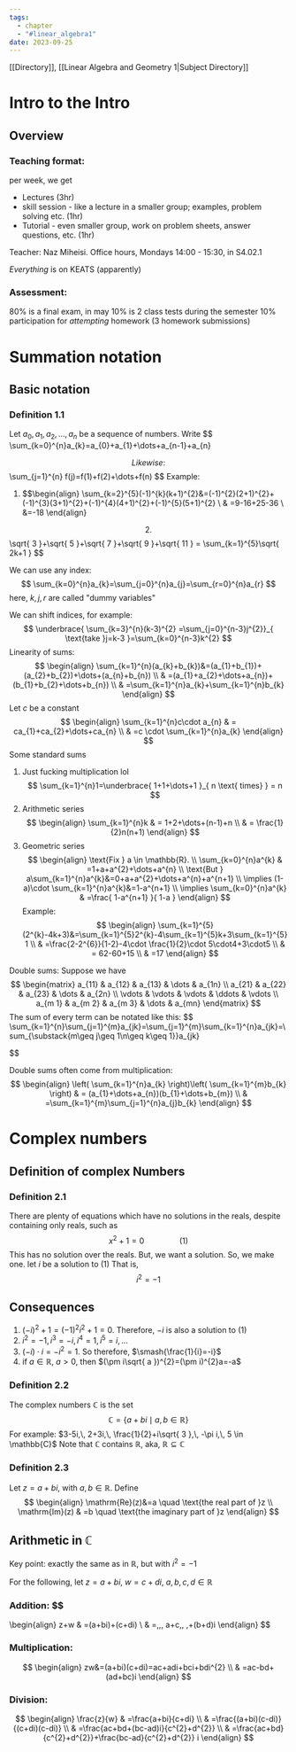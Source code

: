 ```yaml
---
tags:
  - chapter
  - "#linear_algebra1"
date: 2023-09-25
---
```

[[Directory]], [[Linear Algebra and Geometry 1|Subject Directory]]
# Intro to the Intro
## Overview
### Teaching format:
per week, we get
- Lectures (3hr)
- skill session - like a lecture in a smaller group; examples, problem solving etc. (1hr)
- Tutorial - even smaller group, work on problem sheets, answer questions, etc. (1hr)

Teacher: Naz Miheisi. Office hours, Mondays 14:00 - 15:30, in S4.02.1

*Everything* is on KEATS (apparently)
### Assessment: 
80% is a final exam, in may
10% is 2 class tests during the semester
10% participation for *attempting* homework (3 homework submissions)





# Summation notation
## Basic notation
### Definition 1.1
Let $a_{0},\, a_{1},\, a_{2},\, \dots,\, a_{n}$ be a sequence of numbers. Write
$$
\sum_{k=0}^{n}a_{k}=a_{0}+a_{1}+\dots+a_{n-1}+a_{n}

$$
Likewise:
$$
\sum_{j=1}^{n} f(j)=f(1)+f(2)+\dots+f(n)
$$
Example:
1. $$\begin{align}
\sum_{k=2}^{5}(-1)^{k}(k+1)^{2}&=(-1)^{2}(2+1)^{2}+(-1)^{3}(3+1)^{2}+(-1)^{4}(4+1)^{2}+(-1)^{5}(5+1)^{2} \\
 & =9-16+25-36 \\
&=-18
\end{align}

$$
2. $$
\sqrt{ 3 }+\sqrt{ 5 }+\sqrt{ 7 }+\sqrt{ 9 }+\sqrt{ 11 } = \sum_{k=1}^{5}\sqrt{ 2k+1 }
$$

We can use any index:
$$
\sum_{k=0}^{n}a_{k}=\sum_{j=0}^{n}a_{j}=\sum_{r=0}^{n}a_{r}
$$
here, $k,\, j,\,r$ are called "dummy variables"

We can shift indices, for example:
$$
\underbrace{ \sum_{k=3}^{n}(k-3)^{2} =\sum_{j=0}^{n-3}j^{2}}_{ \text{take }j=k-3 }=\sum_{k=0}^{n-3}k^{2}
$$
Linearity of sums:
$$
\begin{align}
\sum_{k=1}^{n}(a_{k}+b_{k})&=(a_{1}+b_{1})+(a_{2}+b_{2})+\dots+(a_{n}+b_{n}) \\
 & =(a_{1}+a_{2}+\dots+a_{n})+(b_{1}+b_{2}+\dots+b_{n}) \\
 & =\sum_{k=1}^{n}a_{k}+\sum_{k=1}^{n}b_{k}
\end{align}
$$
Let $c$ be a constant
$$
\begin{align}
\sum_{k=1}^{n}c\cdot a_{n} & = ca_{1}+ca_{2}+\dots+ca_{n} \\
 & =c \cdot \sum_{k=1}^{n}a_{k}
\end{align}
$$
Some standard sums

1.  Just fucking multiplication lol$$
\sum_{k=1}^{n}1=\underbrace{ 1+1+\dots+1 }_{ n \text{ times} } = n
$$
2. Arithmetic series $$
\begin{align}
\sum_{k=1}^{n}k & = 1+2+\dots+(n-1)+n \\
 & = \frac{1}{2}n(n+1)
\end{align}
$$
3. Geometric series$$
\begin{align}
\text{Fix } a \in \mathbb{R}. \\
\sum_{k=0}^{n}a^{k} & =1+a+a^{2}+\dots+a^{n} \\
 \text{But } a\sum_{k=1}^{n}a^{k}&=0+a+a^{2}+\dots+a^{n}+a^{n+1} \\
\implies (1-a)\cdot \sum_{k=1}^{n}a^{k}&=1-a^{n+1} \\
\implies \sum_{k=0}^{n}a^{k} & =\frac{ 1-a^{n+1} }{ 1-a }
\end{align}
$$
Example:
$$
\begin{align}
\sum_{k=1}^{5}(2^{k}-4k+3)&=\sum_{k=1}^{5}2^{k}-4\sum_{k=1}^{5}k+3\sum_{k=1}^{5}1 \\
 & =\frac{2-2^{6}}{1-2}-4\cdot \frac{1}{2}\cdot 5\cdot4+3\cdot5 \\
 & = 62-60+15 \\
 & =17
\end{align}
$$

Double sums:
Suppose we have
$$
\begin{matrix}
a_{11} & a_{12} & a_{13}  & \dots & a_{1n} \\
a_{21} & a_{22} & a_{23} & \dots & a_{2n} \\
\vdots  & \vdots & \vdots & \ddots  & \vdots \\
a_{m 1} & a_{m 2} & a_{m 3}  & \dots  & a_{mn} 
\end{matrix}
$$
The sum of every term can be notated like this:
$$
\sum_{k=1}^{n}\sum_{j=1}^{m}a_{jk}=\sum_{j=1}^{m}\sum_{k=1}^{n}a_{jk}=\sum_{\substack{m\geq j\geq 1\\n\geq k\geq 1}}a_{jk}

$$

Double sums often come from multiplication:
$$
\begin{align}
\left( \sum_{k=1}^{n}a_{k} \right)\left( \sum_{k=1}^{m}b_{k} \right) & = (a_{1}+\dots+a_{n})(b_{1}+\dots+b_{m}) \\
 & =\sum_{k=1}^{m}\sum_{j=1}^{n}a_{j}b_{k}
\end{align}
$$
# Complex numbers
## Definition of complex Numbers
### Definition 2.1
There are plenty of equations which have no solutions in the reals, despite containing only reals, such as $$
x^{2} + 1=0 \qquad  \qquad (1)
$$
This has no solution over the reals. But, we want a solution. So, we make one. let $i$ be a solution to (1)
That is, $$
i^{2}=-1
$$
## Consequences
1. $(-i)^{2}+1=(-1)^{2}i^{2}+1=0$. Therefore, $-i$ is also a solution to (1)
2. $i^{2}=-1,\, i^{3}=-i,\, i^{4}=1,\, i^{5}=i,\,\dots$
3. $(-i)\cdot i=-i^{2}=1$. So therefore, $\smash{\frac{1}{i}=-i}$
4. if $a \in \mathbb{R}$, $a>0$, then $(\pm i\sqrt{ a })^{2}=(\pm i)^{2}a=-a$

### Definition 2.2
The complex numbers $\mathbb{C}$ is the set $$
\mathbb{C}=\{a+bi \mid a,\,  b \in\mathbb{R} \}
$$
For example: $3-5i,\, 2+3i,\, \frac{1}{2}+i\sqrt{ 3 },\, -\pi i,\, 5 \in \mathbb{C}$
Note that $\mathbb{C} \text{ contains } \mathbb{R}$, aka, $\mathbb{R} \subseteq \mathbb{C}$

### Definition 2.3
Let $z=a+bi$, with $a,\, b \in\mathbb{R}$. Define $$
\begin{align}
\mathrm{Re}(z)&=a \quad \text{the real part of }z \\
\mathrm{Im}(z) & =b \quad \text{the imaginary part of }z
\end{align}
$$
## Arithmetic in $\mathbb{C}$
Key point: exactly the same  as in $\mathbb{R}$, but with $i^{2}=-1$

For the following, let $z=a+bi$, $w=c+di$, $a,\, b,\, c,\, d \in \mathbb{R}$

### Addition: $$
\begin{align}
z+w & =(a+bi)+(c+di) \\
 & =\,\,\, a+c\,\, \,+(b+d)i
\end{align}
$$

### Multiplication:
$$
\begin{align}
zw&=(a+bi)(c+di)=ac+adi+bci+bdi^{2} \\
 & =ac-bd+(ad+bc)i
\end{align}
$$
### Division:
$$
\begin{align}
\frac{z}{w} & =\frac{a+bi}{c+di} \\
 & =\frac{(a+bi)(c-di)}{(c+di)(c-di)} \\
 & =\frac{ac+bd+(bc-ad)i}{c^{2}+d^{2}} \\
 & =\frac{ac+bd}{c^{2}+d^{2}}+\frac{bc-ad}{c^{2}+d^{2}} i
\end{align}
$$
